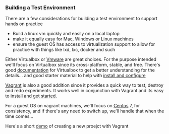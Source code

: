 ### Building a Test Environment

There are a few considerations for building a test environment to support hands on practice 
* Build  a linux vm quickly and easily on a local laptop
* make it equally easy for Mac, Windows or Linux machines
* ensure the guest OS has access to virtualization support to allow for practice with things like lxd, lxc, docker and such

Either Virtualbox or [Vmware](https://www.vmware.com/) are great choices. For the purpose intended we'll focus on Virtualbox since its cross-platform, stable, and free. There's good [documentation](http://www.virtualbox.org/manual/) for Virtualbox to get a better understanding for the details... and good starter material to help with [install and configure](https://www.virtualbox.org/wiki/User_HOWTOS)

[Vagrant](https://www.vagrantup.com/) is also a good addition since it provides a quick way to test, destroy and redo experiments. It works well in conjunction with Vagrant and its easy to install and [get started](https://www.vagrantup.com/intro/getting-started/index.html). 

For a guest OS on vagrant machines, we'll focus on [Centos](https://www.centos.org/) 7, for consistency, and if there's any need to switch up, we'll handle that when the time comes... 

Here's a short [demo](http://www.youtube.com/watch?v=Erz5tZeG96I) of creating a new proejct with Vagrant





